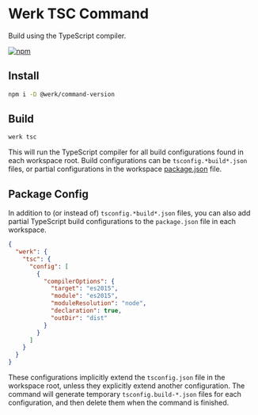 # Werk TSC Command

Build using the TypeScript compiler.

[![npm](https://img.shields.io/npm/v/@werk/command-tsc)](https://www.npmjs.com/package/@werk/command-tsc)

## Install

```sh
npm i -D @werk/command-version
```

## Build

```sh
werk tsc
```

This will run the TypeScript compiler for all build configurations found in each workspace root. Build configurations can be `tsconfig.*build*.json` files, or partial configurations in the workspace [package.json](#package-config) file.

## Package Config

In addition to (or instead of) `tsconfig.*build*.json` files, you can also add partial TypeScript build configurations to the `package.json` file in each workspace.

```json
{
  "werk": {
    "tsc": {
      "config": [
        {
          "compilerOptions": {
            "target": "es2015",
            "module": "es2015",
            "moduleResolution": "node",
            "declaration": true,
            "outDir": "dist"
          }
        }
      ]
    }
  }
}
```

These configurations implicitly extend the `tsconfig.json` file in the workspace root, unless they explicitly extend another configuration. The command will generate temporary `tsconfig.build-*.json` files for each configuration, and then delete them when the command is finished.

